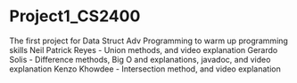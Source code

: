 # Project1_CS2400
The first project for Data Struct Adv Programming to warm up programming skills
Neil Patrick Reyes - Union methods, and video explanation
Gerardo Solis - Difference methods, Big O and explanations, javadoc, and video explanation 
Kenzo Khowdee - Intersection method, and video explanation
